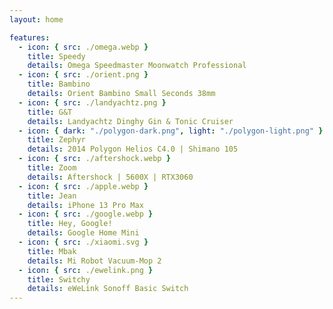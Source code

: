 ```yaml
---
layout: home

features:
  - icon: { src: ./omega.webp }
    title: Speedy
    details: Omega Speedmaster Moonwatch Professional
  - icon: { src: ./orient.png }
    title: Bambino
    details: Orient Bambino Small Seconds 38mm
  - icon: { src: ./landyachtz.png }
    title: G&T
    details: Landyachtz Dinghy Gin & Tonic Cruiser
  - icon: { dark: "./polygon-dark.png", light: "./polygon-light.png" }
    title: Zephyr
    details: 2014 Polygon Helios C4.0 | Shimano 105
  - icon: { src: ./aftershock.webp }
    title: Zoom
    details: Aftershock | 5600X | RTX3060
  - icon: { src: ./apple.webp }
    title: Jean
    details: iPhone 13 Pro Max
  - icon: { src: ./google.webp }
    title: Hey, Google!
    details: Google Home Mini
  - icon: { src: ./xiaomi.svg }
    title: Mbak
    details: Mi Robot Vacuum-Mop 2
  - icon: { src: ./ewelink.png }
    title: Switchy
    details: eWeLink Sonoff Basic Switch
---
```


